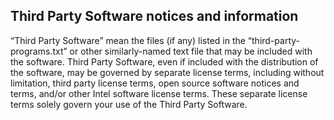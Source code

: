 Third Party Software notices and information
-------------------------------------------------------------
“Third Party Software” mean the files (if any) listed in the “third-party-programs.txt” or other similarly-named text file that may be included with the software. Third Party Software, even if included with the distribution of the software, may be governed by separate license terms, including without limitation, third party license terms, open source software notices and terms, and/or other Intel software license terms. These separate license terms solely govern your use of the Third Party Software.